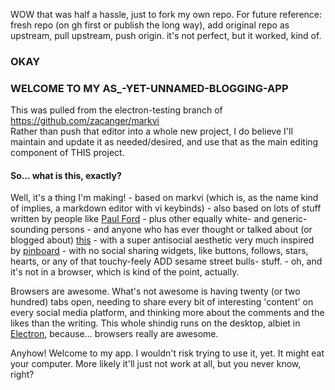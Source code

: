 WOW that was half a hassle, just to fork my own repo. For future reference: fresh repo (on gh first or publish the long way), add original repo as upstream, pull upstream, push origin. it's not perfect, but it worked, kind of.

### OKAY

### WELCOME TO MY AS_-YET-UNNAMED-BLOGGING-APP
This was pulled from the electron-testing branch of https://github.com/zacanger/markvi  
Rather than push that editor into a whole new project, I do believe I'll maintain and update it as needed/desired, and use that as the main editing component of THIS project.

#### So... what is this, exactly?
Well, it's a thing I'm making!
	- based on markvi (which is, as the name kind of implies, a markdown editor with vi keybinds)
	- also based on lots of stuff written by people like [Paul Ford](http://ftrain.com)
	- plus other equally white- and generic-sounding persons
	- and anyone who has ever thought or talked about (or blogged about) [this](https://www.google.com/search?q=blogging+is+dead)
	- with a super antisocial aesthetic very much inspired by [pinboard](https://pinboard.in)
	- with no social sharing widgets, like buttons, follows, stars, hearts, or any of that touchy-feely ADD sesame street bulls- stuff.
	- oh, and it's not in a browser, which is kind of the point, actually.

Browsers are awesome. What's not awesome is having twenty (or two hundred) tabs open, needing to share every bit of interesting 'content' on every social media platform, and thinking more about the comments and the likes than the writing. This whole shindig runs on the desktop, albiet in [Electron](https://electron.atom.io), because... browsers really are awesome.

Anyhow! Welcome to my app. I wouldn't risk trying to use it, yet. It might eat your computer. More likely it'll just not work at all, but you never know, right?

